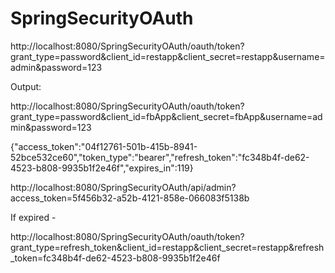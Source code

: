 # SpringSecurityOAuth

http://localhost:8080/SpringSecurityOAuth/oauth/token?grant_type=password&client_id=restapp&client_secret=restapp&username=admin&password=123

Output:

http://localhost:8080/SpringSecurityOAuth/oauth/token?grant_type=password&client_id=fbApp&client_secret=fbApp&username=admin&password=123

{"access_token":"04f12761-501b-415b-8941-52bce532ce60","token_type":"bearer","refresh_token":"fc348b4f-de62-4523-b808-9935b1f2e46f","expires_in":119}

http://localhost:8080/SpringSecurityOAuth/api/admin?access_token=5f456b32-a52b-4121-858e-066083f5138b

If expired -

http://localhost:8080/SpringSecurityOAuth/oauth/token?grant_type=refresh_token&client_id=restapp&client_secret=restapp&refresh_token=fc348b4f-de62-4523-b808-9935b1f2e46f 